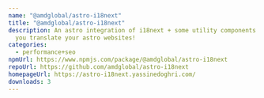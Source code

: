 ```yaml
---
name: "@amdglobal/astro-i18next"
title: "@amdglobal/astro-i18next"
description: An astro integration of i18next + some utility components to help
  you translate your astro websites!
categories:
  - performance+seo
npmUrl: https://www.npmjs.com/package/@amdglobal/astro-i18next
repoUrl: https://github.com/amdglobal/astro-i18next
homepageUrl: https://astro-i18next.yassinedoghri.com/
downloads: 3
---
```

